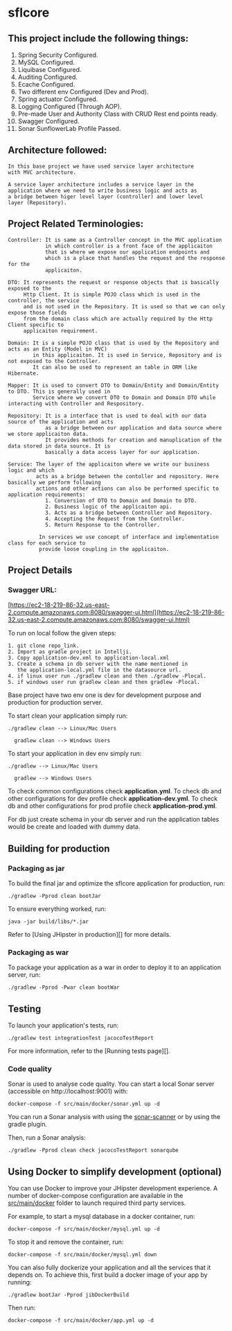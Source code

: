 # sflcore

## This project include the following things:
1. Spring Security Configured.
2. MySQL Configured.
3. Liquibase Configured.
4. Auditing Configured.
5. Ecache Configured.
6. Two different env Configured (Dev and Prod).
7. Spring actuator Configured.
8. Logging Configured (Through AOP).
9. Pre-made User and Authority Class with CRUD Rest end points ready.
10. Swagger Configured.
11. Sonar SunflowerLab Profile Passed.

## Architecture followed:
    
    In this base project we have used service layer architecture
    with MVC architecture. 
    
    A service layer architecture includes a service layer in the
    application where we need to write business logic and acts as
    a bridge between higer level layer (controller) and lower level
    layer (Repository).
    
## Project Related Terminologies:
    
    Controller: It is same as a Controller concept in the MVC application 
                in which controller is a front face of the applicaiton 
                that is where we expose our application endpoints and
                which is a place that handles the request and the response for the 
                applicaiton.
                
    DTO: It represents the request or response objects that is basically exposed to the 
         Http Client. It is simple POJO class which is used in the controller, the service 
         and is not used in the Repository. It is used so that we can only expose those fields 
         from the domain class which are actually required by the Http Client specific to 
         applicaiton requirement.
         
    Domain: It is a simple POJO class that is used by the Repository and acts as an Entity (Model in MVC)
            in this applicaiton. It is used in Service, Repository and is not exposed to the Controller.
            It can also be used to represent an table in ORM like Hibernate.
            
    Mapper: It is used to convert DTO to Domain/Entity and Domain/Entity to DTO. This is generally used in
            Service where we convert DTO to Domain and Domain DTO while interacting with Controller and Respository.
         
    Repository: It is a interface that is used to deal with our data source of the application and acts
                as a bridge between our application and data source where we store applicaiton data.
                It provides methods for creation and manuplication of the data stored in data source. It is 
                basically a data access layer for our application.
    
    Service: The layer of the applicaiton where we write our business logic and which 
             acts as a bridge between the contoller and repository. Here basically we perform following 
             actions and other actions can also be performed specific to application requirements:
                1. Conversion of DTO to Domain and Domain to DTO.
                2. Business logic of the applicaiton api.
                3. Acts as a bridge between Controller and Repository.
                4. Accepting the Request from the Controller.
                5. Return Response to the Controller.
                
              In services we use concept of interface and implementation class for each service to
              provide loose coupling in the applicaiton.

## Project Details

### Swagger URL:
[https://ec2-18-219-86-32.us-east-2.compute.amazonaws.com:8080/swagger-ui.html](https://ec2-18-219-86-32.us-east-2.compute.amazonaws.com:8080/swagger-ui.html)

To run on local follow the given steps:

    1. git clone repo_link.
    2. Import as gradle project in Intellji.
    3. Copy application-dev.xml to application-local.xml
    3. Create a schema in db server with the name mentioned in 
       the application-local.yml file in the datasource url.
    4. if linux user run ./gradlew clean and then ./gradlew -Plocal.
    5. if windows user run gradlew clean and then gradlew -Plocal.

Base project have two env one is dev for development purpose and production for production server.

To start clean your application simply run:

    ./gradlew clean --> Linux/Mac Users
       
      gradlew clean --> Windows Users

To start your application in dev env simply run:
    
    ./gradlew --> Linux/Mac Users
    
      gradlew --> Windows Users

To check common configurations check **application.yml**.
To check db and other configurations for dev profile check **application-dev.yml**.
To check db and other configurations for prod profile check **application-prod.yml**.


For db just create schema in your db server and run the application tables would be create 
and loaded with dummy data. 

## Building for production

### Packaging as jar

To build the final jar and optimize the sflcore application for production, run:

    ./gradlew -Pprod clean bootJar

To ensure everything worked, run:

    java -jar build/libs/*.jar

Refer to [Using JHipster in production][] for more details.

### Packaging as war

To package your application as a war in order to deploy it to an application server, run:

    ./gradlew -Pprod -Pwar clean bootWar

## Testing

To launch your application's tests, run:

    ./gradlew test integrationTest jacocoTestReport

For more information, refer to the [Running tests page][].

### Code quality

Sonar is used to analyse code quality. You can start a local Sonar server (accessible on http://localhost:9001) with:

```
docker-compose -f src/main/docker/sonar.yml up -d
```

You can run a Sonar analysis with using the [sonar-scanner](https://docs.sonarqube.org/display/SCAN/Analyzing+with+SonarQube+Scanner) or by using the gradle plugin.

Then, run a Sonar analysis:

```
./gradlew -Pprod clean check jacocoTestReport sonarqube
```

## Using Docker to simplify development (optional)

You can use Docker to improve your JHipster development experience. A number of docker-compose configuration are available in the [src/main/docker](src/main/docker) folder to launch required third party services.

For example, to start a mysql database in a docker container, run:

    docker-compose -f src/main/docker/mysql.yml up -d

To stop it and remove the container, run:

    docker-compose -f src/main/docker/mysql.yml down

You can also fully dockerize your application and all the services that it depends on.
To achieve this, first build a docker image of your app by running:

    ./gradlew bootJar -Pprod jibDockerBuild

Then run:

    docker-compose -f src/main/docker/app.yml up -d
